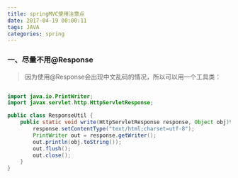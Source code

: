 ```yaml
---
title: springMVC使用注意点
date: 2017-04-19 00:00:11
tags: JAVA
categories: spring
---
```


### 一、尽量不用@Response
> 因为使用@Response会出现中文乱码的情况，所以可以用一个工具类：
<!--more-->
```java

import java.io.PrintWriter;
import javax.servlet.http.HttpServletResponse;

public class ResponseUtil {
	public static void write(HttpServletResponse response, Object obj)throws Exception{
		response.setContentType("text/html;charset=utf-8");
		PrintWriter out = response.getWriter();
		out.println(obj.toString());
		out.flush();
		out.close();
	}
}

```
